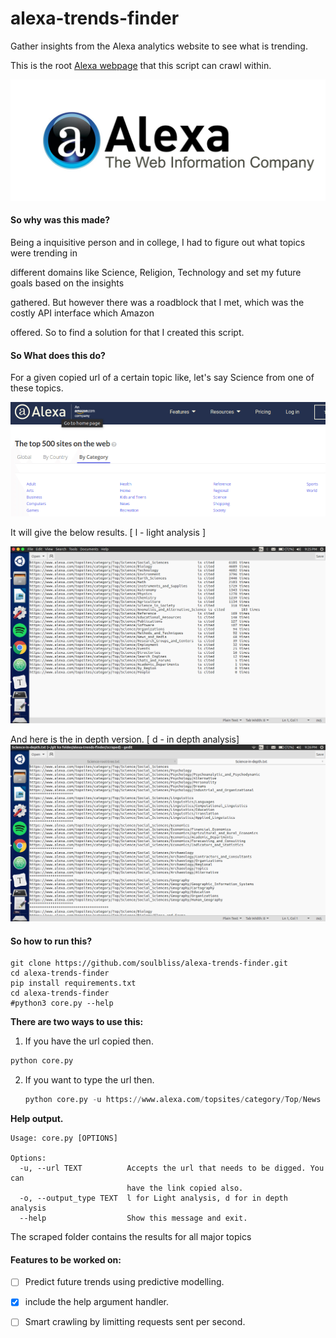 # alexa-trends-finder
Gather insights from the Alexa analytics website to see what is trending.

This is the root [Alexa webpage](https://www.alexa.com/topsites/category/Top) that this script can crawl within.



![](https://github.com/soulbliss/alexa-trends-finder/blob/master/img/Alexa-logo.jpg?raw=true)



#### So why was this made?

Being a inquisitive person and in college, I had to figure out what topics were trending in 

different domains like Science, Religion, Technology and set my future goals based on the insights 

gathered. But however there was a roadblock that I met, which was the costly API interface which Amazon 

offered. So to find a solution for that I created this script.



#### So What does this do?

For a given copied url of a certain topic like, let's say Science from one of these topics.

![](https://github.com/soulbliss/alexa-trends-finder/blob/master/img/alexa.png?raw=true)

It will give the below results. [ l - light analysis ]

![](https://github.com/soulbliss/alexa-trends-finder/blob/master/img/root.png?raw=true)

And here is the in depth version. [ d - in depth analysis]
![](https://github.com/soulbliss/alexa-trends-finder/blob/master/img/depth.png?raw=true)



#### So how to run this?

```
git clone https://github.com/soulbliss/alexa-trends-finder.git
cd alexa-trends-finder
pip install requirements.txt
cd alexa-trends-finder
#python3 core.py --help
```



**There are two ways to use this:**

1. If you have the url copied then.

```python
python core.py 
```



2. If you want to type the url then.

   ```python
   python core.py -u https://www.alexa.com/topsites/category/Top/News
   ```



**Help output.**

```
Usage: core.py [OPTIONS]

Options:
  -u, --url TEXT          Accepts the url that needs to be digged. You can
                          have the link copied also.
  -o, --output_type TEXT  l for Light analysis, d for in depth analysis
  --help                  Show this message and exit.

```



The scraped folder contains the results for all major topics



#### Features to be worked on:

- [ ] Predict future trends using predictive modelling.

- [x] include the help argument handler.

- [ ] Smart crawling by limitting requests sent per second.

 